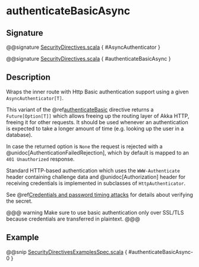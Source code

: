 # authenticateBasicAsync

## Signature

@@signature [SecurityDirectives.scala]($akka-http$/akka-http/src/main/scala/akka/http/scaladsl/server/directives/SecurityDirectives.scala) { #AsyncAuthenticator }

@@signature [SecurityDirectives.scala]($akka-http$/akka-http/src/main/scala/akka/http/scaladsl/server/directives/SecurityDirectives.scala) { #authenticateBasicAsync }

## Description

Wraps the inner route with Http Basic authentication support using a given `AsyncAuthenticator[T]`.

This variant of the @ref[authenticateBasic](authenticateBasic.md) directive returns a `Future[Option[T]]` which allows freeing up the routing
layer of Akka HTTP, freeing it for other requests. It should be used whenever an authentication is expected to take
a longer amount of time (e.g. looking up the user in a database).

In case the returned option is `None` the request is rejected with a @unidoc[AuthenticationFailedRejection],
which by default is mapped to an `401 Unauthorized` response.

Standard HTTP-based authentication which uses the `WWW-Authenticate` header containing challenge data and
@unidoc[Authorization] header for receiving credentials is implemented in subclasses of `HttpAuthenticator`.

See @ref[Credentials and password timing attacks](index.md#credentials-and-timing-attacks-scala) for details about verifying the secret.

@@@ warning
Make sure to use basic authentication only over SSL/TLS because credentials are transferred in plaintext.
@@@

## Example

@@snip [SecurityDirectivesExamplesSpec.scala]($test$/scala/docs/http/scaladsl/server/directives/SecurityDirectivesExamplesSpec.scala) { #authenticateBasicAsync-0 }
